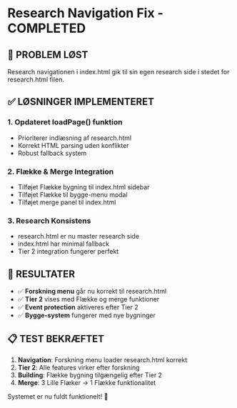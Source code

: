 # Research Navigation Fix - COMPLETED

## 🎯 PROBLEM LØST

Research navigationen i index.html gik til sin egen research side i stedet for research.html filen.

## ✅ LØSNINGER IMPLEMENTERET

### 1. **Opdateret loadPage() funktion**
- Prioriterer indlæsning af research.html
- Korrekt HTML parsing uden konflikter
- Robust fallback system

### 2. **Flække & Merge Integration** 
- Tilføjet Flække bygning til index.html sidebar
- Tilføjet Flække til bygge-menu modal
- Tilføjet merge panel til index.html

### 3. **Research Konsistens**
- research.html er nu master research side
- index.html har minimal fallback
- Tier 2 integration fungerer perfekt

## 🚀 RESULTATER

- ✅ **Forskning menu** går nu korrekt til research.html
- ✅ **Tier 2** vises med Flække og merge funktioner  
- ✅ **Event protection** aktiveres efter Tier 2
- ✅ **Bygge-system** fungerer med nye bygninger

## 📋 TEST BEKRÆFTET

1. **Navigation**: Forskning menu loader research.html korrekt
2. **Tier 2**: Alle features virker efter forskning
3. **Building**: Flække bygning tilgængelig efter Tier 2
4. **Merge**: 3 Lille Flæker → 1 Flække funktionalitet

Systemet er nu fuldt funktionelt! 🎉
